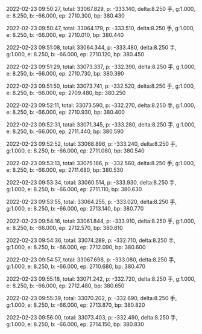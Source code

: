 2022-02-23 09:50:27, total: 33067.829, p: -333.140, delta:8.250 手, g:1.000, e: 8.250, b: -66.000, ep: 2710.300, bp: 380.430

2022-02-23 09:50:47, total: 33064.179, p: -333.510, delta:8.250 手, g:1.000, e: 8.250, b: -66.000, ep: 2710.010, bp: 380.440

2022-02-23 09:51:08, total: 33064.344, p: -333.480, delta:8.250 手, g:1.000, e: 8.250, b: -66.000, ep: 2710.120, bp: 380.450

2022-02-23 09:51:29, total: 33073.337, p: -332.390, delta:8.250 手, g:1.000, e: 8.250, b: -66.000, ep: 2710.730, bp: 380.390

2022-02-23 09:51:50, total: 33073.741, p: -332.520, delta:8.250 手, g:1.000, e: 8.250, b: -66.000, ep: 2709.480, bp: 380.250

2022-02-23 09:52:11, total: 33073.590, p: -332.270, delta:8.250 手, g:1.000, e: 8.250, b: -66.000, ep: 2710.930, bp: 380.400

2022-02-23 09:52:31, total: 33071.345, p: -333.280, delta:8.250 手, g:1.000, e: 8.250, b: -66.000, ep: 2711.440, bp: 380.590

2022-02-23 09:52:52, total: 33068.896, p: -333.240, delta:8.250 手, g:1.000, e: 8.250, b: -66.000, ep: 2711.080, bp: 380.540

2022-02-23 09:53:13, total: 33075.166, p: -332.560, delta:8.250 手, g:1.000, e: 8.250, b: -66.000, ep: 2711.680, bp: 380.530

2022-02-23 09:53:34, total: 33060.514, p: -333.930, delta:8.250 手, g:1.000, e: 8.250, b: -66.000, ep: 2711.110, bp: 380.630

2022-02-23 09:53:55, total: 33064.255, p: -333.020, delta:8.250 手, g:1.000, e: 8.250, b: -66.000, ep: 2713.140, bp: 380.770

2022-02-23 09:54:16, total: 33061.844, p: -333.910, delta:8.250 手, g:1.000, e: 8.250, b: -66.000, ep: 2712.570, bp: 380.810

2022-02-23 09:54:36, total: 33074.289, p: -332.710, delta:8.250 手, g:1.000, e: 8.250, b: -66.000, ep: 2712.090, bp: 380.600

2022-02-23 09:54:57, total: 33067.698, p: -333.080, delta:8.250 手, g:1.000, e: 8.250, b: -66.000, ep: 2710.680, bp: 380.470

2022-02-23 09:55:18, total: 33071.242, p: -332.720, delta:8.250 手, g:1.000, e: 8.250, b: -66.000, ep: 2712.480, bp: 380.650

2022-02-23 09:55:39, total: 33070.202, p: -332.690, delta:8.250 手, g:1.000, e: 8.250, b: -66.000, ep: 2713.870, bp: 380.820

2022-02-23 09:56:00, total: 33073.403, p: -332.490, delta:8.250 手, g:1.000, e: 8.250, b: -66.000, ep: 2714.150, bp: 380.830